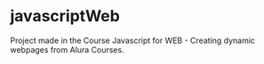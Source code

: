 # javascriptWeb
Project made in the Course Javascript for WEB - Creating dynamic webpages from Alura Courses.
